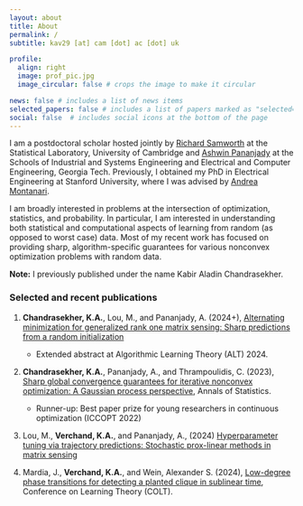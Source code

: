 ```yaml
---
layout: about
title: About
permalink: /
subtitle: kav29 [at] cam [dot] ac [dot] uk 

profile:
  align: right 
  image: prof_pic.jpg
  image_circular: false # crops the image to make it circular

news: false # includes a list of news items
selected_papers: false # includes a list of papers marked as "selected={true}"
social: false  # includes social icons at the bottom of the page
---
```

I am a postdoctoral scholar hosted jointly by [Richard Samworth](https://www.statslab.cam.ac.uk/~rjs57/) at the Statistical Laboratory, University of Cambridge and [Ashwin Pananjady](https://sites.gatech.edu/ashwin-pananjady/) at the Schools of Industrial and Systems Engineering and Electrical and Computer Engineering, Georgia Tech.  Previously, I obtained my PhD in Electrical Engineering at Stanford University, where I was advised by [Andrea Montanari](https://web.stanford.edu/~montanar/).  

I am broadly interested in problems at the intersection of optimization, statistics, and probability.  In particular, I am interested in understanding both statistical and computational aspects of learning from random (as opposed to worst case) data.  Most of my recent work has focused on providing sharp, algorithm-specific guarantees for various nonconvex optimization problems with random data.

<strong>Note:</strong> I previously published under the name Kabir Aladin Chandrasekher. 


### Selected and recent publications
1. **Chandrasekher, K.A.**, Lou, M., and Pananjady, A. (2024+), [Alternating minimization for generalized rank one matrix sensing: Sharp predictions from a random initialization](https://arxiv.org/abs/2207.09660) 
	- Extended abstract at Algorithmic Learning Theory (ALT) 2024.

2. **Chandrasekher, K.A.**, Pananjady, A., and Thrampoulidis, C. (2023), [Sharp global convergence guarantees for iterative nonconvex optimization: A Gaussian process perspective](https://arxiv.org/abs/2109.09859), Annals of Statistics.
    - Runner-up: Best paper prize for young researchers in continuous
      optimization (ICCOPT 2022)
      
3. Lou, M., **Verchand, K.A.**, and Pananjady, A., (2024) [Hyperparameter tuning via trajectory predictions: Stochastic prox-linear methods in matrix sensing](https://arxiv.org/abs/2402.01599)

4. Mardia, J., **Verchand, K.A.**, and Wein, Alexander S. (2024), [Low-degree phase transitions for detecting a planted clique in sublinear time](https://arxiv.org/abs/2402.05451), Conference on Learning Theory (COLT).
